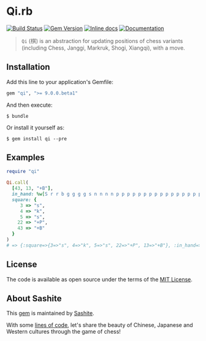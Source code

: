 # Qi.rb

[![Build Status](https://travis-ci.org/sashite/qi.rb.svg?branch=master)](https://travis-ci.org/sashite/qi.rb)
[![Gem Version](https://badge.fury.io/rb/qi.svg)][gem]
[![Inline docs](https://inch-ci.org/github/sashite/qi.rb.svg?branch=master)][inchpages]
[![Documentation](https://img.shields.io/:yard-docs-38c800.svg)][rubydoc]

> `Qi` (棋) is an abstraction for updating positions of chess variants (including Chess, Janggi, Markruk, Shogi, Xiangqi), with a move.

## Installation

Add this line to your application's Gemfile:

```ruby
gem "qi", ">= 9.0.0.beta1"
```

And then execute:

    $ bundle

Or install it yourself as:

    $ gem install qi --pre

## Examples

```ruby
require "qi"

Qi.call(
  [43, 13, "+B"],
  in_hand: %w[S r r b g g g g s n n n n p p p p p p p p p p p p p p p p p],
  square: {
     3 => "s",
     4 => "k",
     5 => "s",
    22 => "+P",
    43 => "+B"
  }
)
# => {:square=>{3=>"s", 4=>"k", 5=>"s", 22=>"+P", 13=>"+B"}, :in_hand=>["S", "r", "r", "b", "g", "g", "g", "g", "s", "n", "n", "n", "n", "p", "p", "p", "p", "p", "p", "p", "p", "p", "p", "p", "p", "p", "p", "p", "p", "p"]}
```

## License

The code is available as open source under the terms of the [MIT License](https://opensource.org/licenses/MIT).

## About Sashite

This [gem](https://rubygems.org/gems/qi) is maintained by [Sashite](https://sashite.com/).

With some [lines of code](https://github.com/sashite/), let's share the beauty of Chinese, Japanese and Western cultures through the game of chess!

[gem]: https://rubygems.org/gems/qi
[inchpages]: https://inch-ci.org/github/sashite/qi.rb
[rubydoc]: https://rubydoc.info/gems/qi/frames

